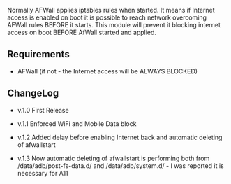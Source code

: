Normally AFWall applies iptables rules when started.
It means if Internet access is enabled on boot it is possible to reach network overcoming AFWall rules BEFORE it starts.
This module will prevent it blocking internet access on boot BEFORE AfWall started and applied.

## Requirements ##
- AFWall (if not - the Internet access will be ALWAYS BLOCKED)


## ChangeLog ##
* v.1.0 First Release

* v.1.1 Enforced WiFi and Mobile Data block

* v.1.2 Added delay before enabling Internet back and automatic deleting of afwallstart

* v.1.3 Now automatic deleting of afwallstart is performing both from /data/adb/post-fs-data.d/ and /data/adb/system.d/ - I was reported it is necessary for A11

